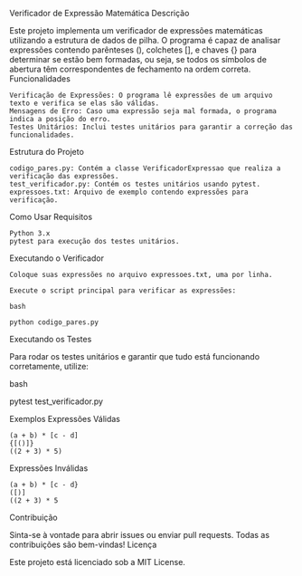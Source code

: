 Verificador de Expressão Matemática
Descrição

Este projeto implementa um verificador de expressões matemáticas utilizando a estrutura de dados de pilha. O programa é capaz de analisar expressões contendo parênteses (), colchetes [], e chaves {} para determinar se estão bem formadas, ou seja, se todos os símbolos de abertura têm correspondentes de fechamento na ordem correta.
Funcionalidades

    Verificação de Expressões: O programa lê expressões de um arquivo texto e verifica se elas são válidas.
    Mensagens de Erro: Caso uma expressão seja mal formada, o programa indica a posição do erro.
    Testes Unitários: Inclui testes unitários para garantir a correção das funcionalidades.

Estrutura do Projeto

    codigo_pares.py: Contém a classe VerificadorExpressao que realiza a verificação das expressões.
    test_verificador.py: Contém os testes unitários usando pytest.
    expressoes.txt: Arquivo de exemplo contendo expressões para verificação.

Como Usar
Requisitos

    Python 3.x
    pytest para execução dos testes unitários.

Executando o Verificador

    Coloque suas expressões no arquivo expressoes.txt, uma por linha.

    Execute o script principal para verificar as expressões:

    bash

    python codigo_pares.py

Executando os Testes

Para rodar os testes unitários e garantir que tudo está funcionando corretamente, utilize:

bash

pytest test_verificador.py

Exemplos
Expressões Válidas

    (a + b) * [c - d]
    {[()]}
    ((2 + 3) * 5)

Expressões Inválidas

    (a + b) * [c - d}
    ([)]
    ((2 + 3) * 5

Contribuição

Sinta-se à vontade para abrir issues ou enviar pull requests. Todas as contribuições são bem-vindas!
Licença

Este projeto está licenciado sob a MIT License.
